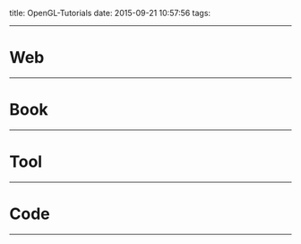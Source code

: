 title: OpenGL-Tutorials
date: 2015-09-21 10:57:56
tags:

---

# Web

---
# Book

---
# Tool

---
# Code

---


